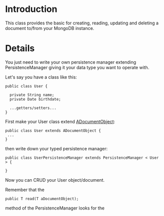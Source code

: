 # Introduction #

This class provides the basic for creating, reading, updating and deleting a document to/from your MongoDB instance.

# Details #

You just need to write your own persistence manager extending PersistenceManager giving it your data type you want to operate with.

Let's say you have a class like this:

```
public class User {

  private String name;
  private Date birthdate;

  ...getters/setters...
}
```

First make your User class extend [ADocumentObject](ADocumentObject.md):

```
public class User extends ADocumentObject {
 ...
}
```

then write down your typed persistence manager:

```
public class UserPersistenceManager extends PersistenceManager < User > {

}
```

Now you can CRUD your User object/document.

Remember that the
```
public T read(T aDocumentObject);
```
method of the PersistenceManager looks for the 